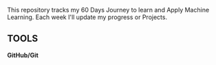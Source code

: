 This repository tracks my 60 Days Journey to learn and Apply Machine Learning.
Each week I'll update my progress or Projects. 

## TOOLS

**GitHub/Git**
